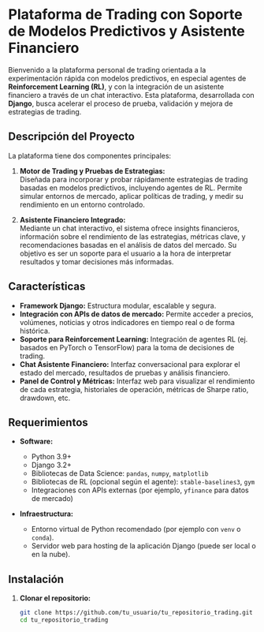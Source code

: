 # Plataforma de Trading con Soporte de Modelos Predictivos y Asistente Financiero

Bienvenido a la plataforma personal de trading orientada a la experimentación rápida con modelos predictivos, en especial agentes de **Reinforcement Learning (RL)**, y con la integración de un asistente financiero a través de un chat interactivo. Esta plataforma, desarrollada con **Django**, busca acelerar el proceso de prueba, validación y mejora de estrategias de trading.

## Descripción del Proyecto

La plataforma tiene dos componentes principales:

1. **Motor de Trading y Pruebas de Estrategias:**  
   Diseñada para incorporar y probar rápidamente estrategias de trading basadas en modelos predictivos, incluyendo agentes de RL. Permite simular entornos de mercado, aplicar políticas de trading, y medir su rendimiento en un entorno controlado.

2. **Asistente Financiero Integrado:**  
   Mediante un chat interactivo, el sistema ofrece insights financieros, información sobre el rendimiento de las estrategias, métricas clave, y recomendaciones basadas en el análisis de datos del mercado. Su objetivo es ser un soporte para el usuario a la hora de interpretar resultados y tomar decisiones más informadas.

## Características

- **Framework Django:** Estructura modular, escalable y segura.
- **Integración con APIs de datos de mercado:** Permite acceder a precios, volúmenes, noticias y otros indicadores en tiempo real o de forma histórica.
- **Soporte para Reinforcement Learning:** Integración de agentes RL (ej. basados en PyTorch o TensorFlow) para la toma de decisiones de trading.
- **Chat Asistente Financiero:** Interfaz conversacional para explorar el estado del mercado, resultados de pruebas y análisis financiero.
- **Panel de Control y Métricas:** Interfaz web para visualizar el rendimiento de cada estrategia, historiales de operación, métricas de Sharpe ratio, drawdown, etc.

## Requerimientos

- **Software:**
  - Python 3.9+
  - Django 3.2+
  - Bibliotecas de Data Science: `pandas`, `numpy`, `matplotlib`
  - Bibliotecas de RL (opcional según el agente): `stable-baselines3`, `gym`
  - Integraciones con APIs externas (por ejemplo, `yfinance` para datos de mercado)
  
- **Infraestructura:**
  - Entorno virtual de Python recomendado (por ejemplo con `venv` o `conda`).
  - Servidor web para hosting de la aplicación Django (puede ser local o en la nube).
  
## Instalación

1. **Clonar el repositorio:**  
   ```bash
   git clone https://github.com/tu_usuario/tu_repositorio_trading.git
   cd tu_repositorio_trading
